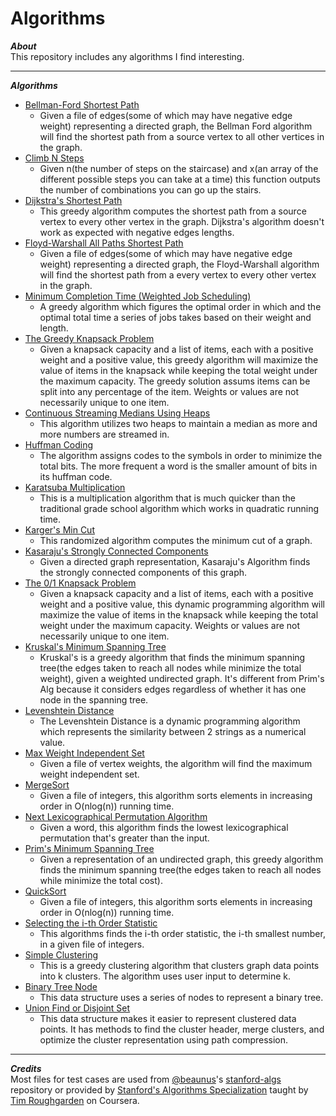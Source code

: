 # Algorithms
_**About**_  
This repository includes any algorithms I find interesting.  

---  

_**Algorithms**_  
- [Bellman-Ford Shortest Path]( https://github.com/keshprad/Algorithms/tree/master/BellmanFord )  
    - Given a file of edges(some of which may have negative edge weight) representing a directed graph, the Bellman Ford algorithm will find the shortest path from a source vertex to all other vertices in the graph.  
- [Climb N Steps]( https://github.com/keshprad/Algorithms/tree/master/ClimbNSteps )
    - Given n(the number of steps on the staircase) and x(an array of the different possible steps you can take at a time) this function outputs the number of combinations you can go up the stairs.  
- [Dijkstra's Shortest Path]( https://github.com/keshprad/Algorithms/tree/master/DijkstraShortestPath )  
    - This greedy algorithm computes the shortest path from a source vertex to every other vertex in the graph. Dijkstra's algorithm doesn't work as expected with negative edges lengths.  
- [Floyd-Warshall All Paths Shortest Path]( https://github.com/keshprad/Algorithms/tree/master/FloydWarshallShortestPath )  
    - Given a file of edges(some of which may have negative edge weight) representing a directed graph, the Floyd-Warshall algorithm will find the shortest path from a every vertex to every other vertex in the graph.  
- [Minimum Completion Time (Weighted Job Scheduling)]( https://github.com/keshprad/Algorithms/tree/master/GreedyJobSchedulingTimes )  
    - A greedy algorithm which figures the optimal order in which and the optimal total time a series of jobs takes based on their weight and length.  
- [The Greedy Knapsack Problem]( https://github.com/keshprad/Algorithms/tree/master/GreedyKnapsack )
    - Given a knapsack capacity and a list of items, each with a positive weight and a positive value, this greedy algorithm will maximize the value of items in the knapsack while keeping the total weight under the maximum capacity. The greedy solution assums items can be split into any percentage of the item. Weights or values are not necessarily unique to one item.  
- [Continuous Streaming Medians Using Heaps]( https://github.com/keshprad/Algorithms/tree/master/HeapMedians )  
    - This algorithm utilizes two heaps to maintain a median as more and more numbers are streamed in.  
- [Huffman Coding]( https://github.com/keshprad/Algorithms/tree/master/HuffmanCoding )
    - The algorithm assigns codes to the symbols in order to minimize the total bits. The more frequent a word is the smaller amount of bits in its huffman code.  
- [Karatsuba Multiplication]( https://github.com/keshprad/Algorithms/tree/master/KaratsubaMultiplication )  
    - This is a multiplication algorithm that is much quicker than the traditional grade school algorithm which works in quadratic running time.  
- [Karger's Min Cut]( https://github.com/keshprad/Algorithms/tree/master/KargerMinCut )  
    - This randomized algorithm computes the minimum cut of a graph.   
- [Kasaraju's Strongly Connected Components]( https://github.com/keshprad/Algorithms/tree/master/KasarajuSCC )  
    - Given a directed graph representation, Kasaraju's Algorithm finds the strongly connected components of this graph.  
- [The 0/1 Knapsack Problem]( https://github.com/keshprad/Algorithms/tree/master/Knapsack01 )
    - Given a knapsack capacity and a list of items, each with a positive weight and a positive value, this dynamic programming algorithm will maximize the value of items in the knapsack while keeping the total weight under the maximum capacity. Weights or values are not necessarily unique to one item.  
- [Kruskal's Minimum Spanning Tree]( https://github.com/keshprad/Algorithms/tree/master/KruskalMinSpanningTree )  
    - Kruskal's is a greedy algorithm that finds the minimum spanning tree(the edges taken to reach all nodes while minimize the total weight), given a weighted undirected graph. It's different from Prim's Alg because it considers edges regardless of whether it has one node in the spanning tree.  
- [Levenshtein Distance]( https://github.com/keshprad/Algorithms/tree/master/LevenshteinDistance )  
    - The Levenshtein Distance is a dynamic programming algorithm which represents the similarity between 2 strings as a numerical value.  
- [Max Weight Independent Set]( https://github.com/keshprad/Algorithms/tree/master/MaxWeightIndependentSet )  
    - Given a file of vertex weights, the algorithm will find the maximum weight independent set.  
- [MergeSort]( https://github.com/keshprad/Algorithms/tree/master/MergeSort )  
    - Given a file of integers, this algorithm sorts elements in increasing order in O(nlog(n)) running time.  
- [Next Lexicographical Permutation Algorithm]( https://github.com/keshprad/Algorithms/tree/master/NextLexicographicalPermutation )
    - Given a word, this algorithm finds the lowest lexicographical permutation that's greater than the input.  
- [Prim's Minimum Spanning Tree]( https://github.com/keshprad/Algorithms/tree/master/PrimMinSpanningTree )  
    - Given a representation of an undirected graph, this greedy algorithm finds the minimum spanning tree(the edges taken to reach all nodes while minimize the total cost).  
- [QuickSort]( https://github.com/keshprad/Algorithms/tree/master/QuickSort )  
    - Given a file of integers, this algorithm sorts elements in increasing order in O(nlog(n)) running time.  
- [Selecting the i-th Order Statistic]( https://github.com/keshprad/Algorithms/tree/master/SelectIthOrderStatistic )  
    - This algorithms finds the i-th order statistic, the i-th smallest number, in a given file of integers.  
- [Simple Clustering]( https://github.com/keshprad/Algorithms/tree/master/SimpleClustering )  
    - This is a greedy clustering algorithm that clusters graph data points into k clusters. The algorithm uses user input to determine k.  
- [Binary Tree Node]( https://github.com/keshprad/Algorithms/tree/master/TreeNode )
    - This data structure uses a series of nodes to represent a binary tree.  
- [Union Find or Disjoint Set]( https://github.com/keshprad/Algorithms/tree/master/UnionFind_DisjointSet )  
    - This data structure makes it easier to represent clustered data points. It has methods to find the cluster header, merge clusters, and optimize the cluster representation using path compression.  

---  

_**Credits**_  
Most files for test cases are used from [@beaunus]( https://github.com/beaunus )'s [stanford-algs]( https://github.com/beaunus/stanford-algs ) repository or provided by [Stanford's Algorithms Specialization]( https://www.coursera.org/specializations/algorithms ) taught by [Tim Roughgarden]( https://www.linkedin.com/in/tim-roughgarden-1a594855 ) on Coursera.  

